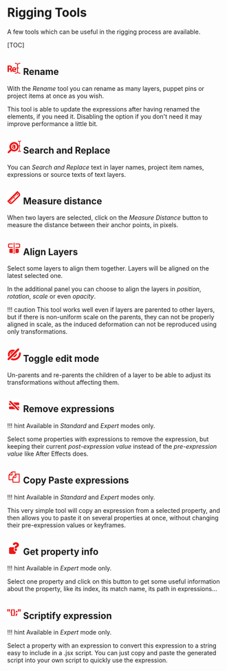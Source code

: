 # Rigging Tools

A few tools which can be useful in the rigging process are available.

[TOC]

## ![](img/duik-icons/rename_r.png) Rename

With the *Rename* tool you can rename as many layers, puppet pins or project items at once as you wish.

This tool is able to update the expressions after having renamed the elements, if you need it. Disabling the option if you don't need it may improve performance a little bit.

## ![](img/duik-icons/searchreplace_r.png) Search and Replace

You can *Search and Replace* text in layer names, project item names, expressions or source texts of text layers.

## ![](img/duik-icons/measure_r.png) Measure distance

When two layers are selected, click on the *Measure Distance* button to measure the distance between their anchor points, in pixels.

## ![](img/duik-icons/align_r.png) Align Layers

Select some layers to align them together. Layers will be aligned on the latest selected one.

In the additional panel you can choose to align the layers in *position*, *rotation*, *scale* or even *opacity*.

!!! caution
    This tool works well even if layers are parented to other layers, but if there is non-uniform scale on the parents, they can not be properly aligned in scale, as the induced deformation can not be reproduced using only transformations.

## ![](img/duik-icons/unlink_r.png) Toggle edit mode

Un-parents and re-parents the children of a layer to be able to adjust its transformations without affecting them.

## ![](img/duik-icons/removeexpression_r.png) Remove expressions

!!! hint
    Available in _Standard_ and _Expert_ modes only. 

Select some properties with expressions to remove the expression, but keeping their current *post-expression value* instead of the *pre-expression value* like After Effects does.

## ![](img/duik-icons/copy_r.png) Copy Paste expressions

!!! hint
    Available in _Standard_ and _Expert_ modes only. 

This very simple tool will copy an expression from a selected property, and then allows you to paste it on several properties at once, without changing their pre-expression values or keyframes.

## ![](img/duik-icons/propinfo_r.png) Get property info

!!! hint
    Available in _Expert_ mode only.  

Select one property and click on this button to get some useful information about the property, like its index, its match name, its path in expressions...

## ![](img/duik-icons/scriptify_r.png) Scriptify expression

!!! hint
    Available in _Expert_ mode only.  

Select a property with an expression to convert this expression to a string easy to include in a .jsx script. You can just copy and paste the generated script into your own script to quickly use the expression.
